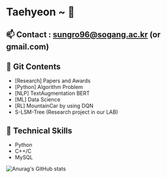 # Taehyeon ~ 👋

## 📫 Contact : sungro96@sogang.ac.kr (or gmail.com)

## 💬 Git Contents
* [Research] Papers and Awards
* [Python] Algorithm Problem
* [NLP] TextAugmentation BERT
* [ML] Data Science
* [RL] MountainCar by using DQN
* S-LSM-Tree (Research project in our LAB)


## 🌱 Technical Skills
* Python
* C++/C
* MySQL

![Anurag's GitHub stats](https://github-readme-stats.vercel.app/api?username=taehyeon96&show_icons=true&theme=radical)


<!--
**taehyeon96/taehyeon96** is a ✨ _special_ ✨ repository because its `README.md` (this file) appears on your GitHub profile.

Here are some ideas to get you started:

- 🔭 I’m currently working on ...
- 🌱 I’m currently learning ...
- 👯 I’m looking to collaborate on ...
- 🤔 I’m looking for help with ...
- 💬 Ask me about ...
- 📫 How to reach me: ...
- 😄 Pronouns: ...
- ⚡ Fun fact: ...
-->
